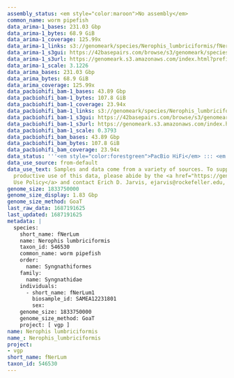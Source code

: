 ```yaml
---
assembly_status: <em style="color:maroon">No assembly</em>
common_name: worm pipefish
data_arima-1_bases: 231.03 Gbp
data_arima-1_bytes: 68.9 GiB
data_arima-1_coverage: 125.99x
data_arima-1_links: s3://genomeark/species/Nerophis_lumbriciformis/fNerLum1/genomic_data/arima/<br>
data_arima-1_s3gui: https://42basepairs.com/browse/s3/genomeark/species/Nerophis_lumbriciformis/fNerLum1/genomic_data/arima/
data_arima-1_s3url: https://genomeark.s3.amazonaws.com/index.html?prefix=species/Nerophis_lumbriciformis/fNerLum1/genomic_data/arima/
data_arima-1_scale: 3.1226
data_arima_bases: 231.03 Gbp
data_arima_bytes: 68.9 GiB
data_arima_coverage: 125.99x
data_pacbiohifi_bam-1_bases: 43.89 Gbp
data_pacbiohifi_bam-1_bytes: 107.8 GiB
data_pacbiohifi_bam-1_coverage: 23.94x
data_pacbiohifi_bam-1_links: s3://genomeark/species/Nerophis_lumbriciformis/fNerLum1/genomic_data/pacbio_hifi/<br>
data_pacbiohifi_bam-1_s3gui: https://42basepairs.com/browse/s3/genomeark/species/Nerophis_lumbriciformis/fNerLum1/genomic_data/pacbio_hifi/
data_pacbiohifi_bam-1_s3url: https://genomeark.s3.amazonaws.com/index.html?prefix=species/Nerophis_lumbriciformis/fNerLum1/genomic_data/pacbio_hifi/
data_pacbiohifi_bam-1_scale: 0.3793
data_pacbiohifi_bam_bases: 43.89 Gbp
data_pacbiohifi_bam_bytes: 107.8 GiB
data_pacbiohifi_bam_coverage: 23.94x
data_status: '''<em style="color:forestgreen">PacBio HiFi</em> ::: <em style="color:forestgreen">Arima</em>'''
data_use_source: from-default
data_use_text: Samples and data come from a variety of sources. To support fair and
  productive use of this data, please abide by the <a href="https://genome10k.soe.ucsc.edu/data-use-policies/">Data
  Use Policy</a> and contact Erich D. Jarvis, ejarvis@rockefeller.edu, with any questions.
genome_size: 1833750000
genome_size_display: 1.83 Gbp
genome_size_method: GoaT
last_raw_data: 1687191625
last_updated: 1687191625
metadata: |
  species:
    short_name: fNerLum
    name: Nerophis lumbriciformis
    taxon_id: 546530
    common_name: worm pipefish
    order:
      name: Syngnathiformes
    family:
      name: Syngnathidae
    individuals:
      - short_name: fNerLum1
        biosample_id: SAMEA12231801
        sex:
    genome_size: 1833750000
    genome_size_method: GoaT
    project: [ vgp ]
name: Nerophis lumbriciformis
name_: Nerophis_lumbriciformis
project:
- vgp
short_name: fNerLum
taxon_id: 546530
---
```


